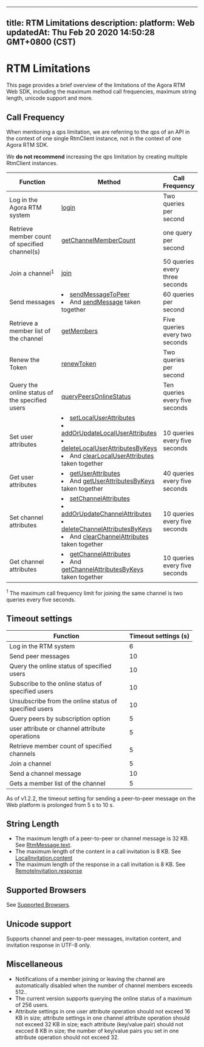 
---
title: RTM Limitations
description: 
platform: Web
updatedAt: Thu Feb 20 2020 14:50:28 GMT+0800 (CST)
---
# RTM Limitations

This page provides a brief overview of the limitations of the Agora RTM Web SDK, including the maximum method call frequencies, maximum string length, unicode support and more.

## Call Frequency

When mentioning a qps limitation, we are referring to the qps of an API in the context of one single RtmClient instance, not in the context of one Agora RTM SDK.

<div class="alert note">We <b>do not recommend</b> increasing the qps limitation by creating multiple RtmClient instances.</div>

| Function                                                    | Method                                                       | Call Frequency                 |
| ----------------------------------------------------------- | ------------------------------------------------------------ | ------------------------------ |
| Log in the Agora RTM system                                | [login](https://docs.agora.io/en/Real-time-Messaging/API%20Reference/RTM_web/classes/rtmclient.html#login) | Two queries per second         |
| Retrieve member count of specified channel(s) | [getChannelMemberCount](https://docs.agora.io/en/Real-time-Messaging/API%20Reference/RTM_web/classes/rtmclient.html#getchannelmembercount) | one query per second |
| Join a channel<sup>1</sup> | [join](https://docs.agora.io/en/Real-time-Messaging/API%20Reference/RTM_web/classes/rtmchannel.html#join) | 50 queries every three seconds |
| Send messages | <li>[sendMessageToPeer](https://docs.agora.io/en/Real-time-Messaging/API%20Reference/RTM_web/classes/rtmclient.html#sendmessagetopeer) <li> And [sendMessage](https://docs.agora.io/en/Real-time-Messaging/API%20Reference/RTM_web/classes/rtmchannel.html#sendmessage) taken together | 60 queries per second          |
| Retrieve a member list of the channel                      | [getMembers](https://docs.agora.io/en/Real-time-Messaging/API%20Reference/RTM_web/classes/rtmchannel.html#getmembers) | Five queries every two seconds |
| Renew the Token        | [renewToken](https://docs.agora.io/en/Real-time-Messaging/API%20Reference/RTM_web/classes/rtmclient.html#renewtoken) | Two queries per second         |
| Query the online status of the specified users            | [queryPeersOnlineStatus](https://docs.agora.io/en/Real-time-Messaging/API%20Reference/RTM_web/classes//rtmclient.html#querypeersonlinestatus) | Ten queries every five seconds        |
| Set user attributes | <li>[setLocalUserAttributes](https://docs.agora.io/en/Real-time-Messaging/API%20Reference/RTM_web/classes/rtmclient.html#setlocaluserattributes)<li>[addOrUpdateLocalUserAttributes](https://docs.agora.io/en/Real-time-Messaging/API%20Reference/RTM_web/classes/rtmclient.html#addorupdatelocaluserattributes)<li>[deleteLocalUserAttributesByKeys](https://docs.agora.io/en/Real-time-Messaging/API%20Reference/RTM_web/classes/rtmclient.html#deletelocaluserattributesbykeys)<li>And [clearLocalUserAttributes](https://docs.agora.io/en/Real-time-Messaging/API%20Reference/RTM_web/classes/rtmclient.html#clearlocaluserattributes) taken together | 10 queries every five seconds          |
| Get user attributes | <li>[getUserAttributes](https://docs.agora.io/en/Real-time-Messaging/API%20Reference/RTM_web/classes/rtmclient.html#getuserattributes)<li>And [getUserAttributesByKeys](https://docs.agora.io/en/Real-time-Messaging/API%20Reference/RTM_web/classes/rtmclient.html#getuserattributesbykeys) taken together | 40 queries every five seconds          |
| Set channel attributes | <li>[setChannelAttributes](https://docs.agora.io/en/Real-time-Messaging/API%20Reference/RTM_web/classes/rtmclient.html#setchannelattributes)<li>[addOrUpdateChannelAttributes](https://docs.agora.io/en/Real-time-Messaging/API%20Reference/RTM_web/classes/rtmclient.html#addorupdatechannelattributes)<li>[deleteChannelAttributesByKeys](https://docs.agora.io/en/Real-time-Messaging/API%20Reference/RTM_web/classes/rtmclient.html#deletechannelattributesbykeys)<li>And [clearChannelAttributes](https://docs.agora.io/en/Real-time-Messaging/API%20Reference/RTM_web/classes/rtmclient.html#clearchannelattributes) taken together | 10 queries every five seconds          |
| Get channel attributes | <li>[getChannelAttributes](https://docs.agora.io/en/Real-time-Messaging/API%20Reference/RTM_web/classes/rtmclient.html#getchannelattributes)<li>And [getChannelAttributesByKeys](https://docs.agora.io/en/Real-time-Messaging/API%20Reference/RTM_web/classes/rtmclient.html#getchannelattributesbykeys) taken together | 10 queries every five seconds          |

<div class="alert note"><sup>1</sup> The maximum call frequency limit for joining the same channel is two queries every five seconds.</div>

## Timeout settings

<style> table th:first-of-type {     width: 300px; } th:third-of-type {     width: 100px; }</style>

| Function | Timeout settings (s) | 
| ---------------- | ---------------- | 
| Log in the RTM system   | 6     | 
| Send peer messages  | 10     | 
| Query the online status of specified users  | 10     | 
| Subscribe to the online status of specified users  | 10     | 
| Unsubscribe from the online status of specified users  | 10     | 
| Query peers by subscription option  | 5     | 
| user attribute or channel attribute operations  | 5     | 
| Retrieve member count of specified channels  | 5    | 
| Join a channel  | 5    | 
| Send a channel message| 10    | 
| Gets a member list of the channel  | 5   | 


 
<div class="alert note">As of v1.2.2, the timeout setting for sending a peer-to-peer message on the Web platform is prolonged from 5 s to 10 s. </div>
 

## String Length

- The maximum length of a peer-to-peer or channel message is 32 KB. See [RtmMessage.text](https://docs.agora.io/en/Real-time-Messaging/API%20Reference/RTM_web/interfaces/rtmmessage.html#text).
- The maximum length of the content in a call invitation is 8 KB. See [LocalInvitation.content](https://docs.agora.io/en/Real-time-Messaging/API%20Reference/RTM_web/classes/localinvitation.html#content)
- The maximum length of the response in a call invitation is 8 KB. See [RemoteInvitation.response](https://docs.agora.io/en/Real-time-Messaging/API%20Reference/RTM_web/classes/remoteinvitation.html#response)
	
## Supported Browsers
	
See [Supported Browsers](https://docs.agora.io/en/Real-time-Messaging/messaging_web?platform=Web#prerequisites).

## Unicode support 

Supports channel and peer-to-peer messages, invitation content, and invitation response in UTF-8 only. 


## Miscellaneous 

- Notifications of a member joining or leaving the channel are automatically disabled when the number of channel members exceeds 512..
- The current version supports querying the online status of a maximum of 256 users.
- Attribute settings in one user attribute operation should not exceed 16 KB in size; attribute settings in one channel attribute operation should not exceed 32 KB in size; each attribute (key/value pair) should not excced 8 KB in size; the number of key/value pairs you set in one attribute operation should not exceed 32. 
